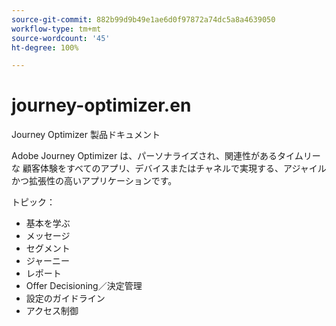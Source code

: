 ```yaml
---
source-git-commit: 882b99d9b49e1ae6d0f97872a74dc5a8a4639050
workflow-type: tm+mt
source-wordcount: '45'
ht-degree: 100%

---
```

# journey-optimizer.en

Journey Optimizer 製品ドキュメント

Adobe Journey Optimizer は、パーソナライズされ、関連性があるタイムリーな
顧客体験をすべてのアプリ、デバイスまたはチャネルで実現する、アジャイルかつ拡張性の高いアプリケーションです。

トピック：

* 基本を学ぶ
* メッセージ
* セグメント
* ジャーニー
* レポート
* Offer Decisioning／決定管理
* 設定のガイドライン
* アクセス制御
